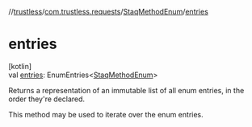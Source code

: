 //[trustless](../../../index.md)/[com.trustless.requests](../index.md)/[StaqMethodEnum](index.md)/[entries](entries.md)

# entries

[kotlin]\
val [entries](entries.md): EnumEntries&lt;[StaqMethodEnum](index.md)&gt;

Returns a representation of an immutable list of all enum entries, in the order they're declared.

This method may be used to iterate over the enum entries.
